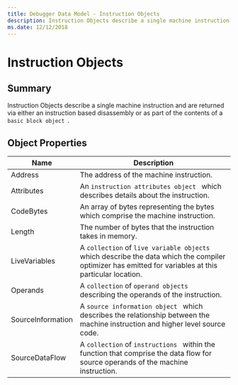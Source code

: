 ```yaml
---
title: Debugger Data Model - Instruction Objects
description: Instruction Objects describe a single machine instruction.
ms.date: 12/12/2018
---
```

# Instruction Objects 
## Summary
Instruction Objects describe a single machine instruction and are returned via either an instruction based disassembly or as part of the contents of a  `basic block object `. 
## Object Properties
|Name|Description|
|--- |--- |
|Address|The address of the machine instruction.|
|Attributes|An  `instruction attributes object ` which describes details about the instruction.|
|CodeBytes|An array of bytes representing the bytes which comprise the machine instruction.|
|Length|The number of bytes that the instruction takes in memory.|
|LiveVariables|A  `collection` of  `live variable objects ` which describe the data which the compiler optimizer has emitted for variables at this particular location.|
|Operands|A  `collection` of  `operand objects ` describing the operands of the instruction.|
|SourceInformation|A  `source information object ` which describes the relationship between the machine instruction and higher level source code.|
|SourceDataFlow|A  `collection` of  `instructions ` within the function that comprise the data flow for source operands of the machine instruction.|